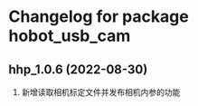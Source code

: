 # Changelog for package hobot_usb_cam

hhp_1.0.6 (2022-08-30)
------------------
1. 新增读取相机标定文件并发布相机内参的功能

